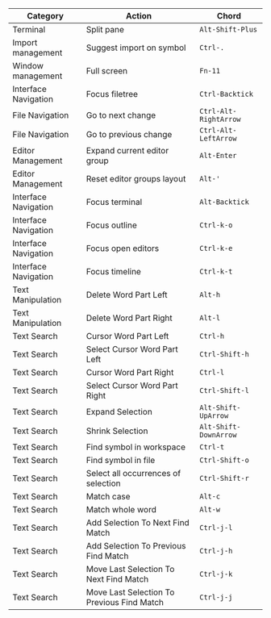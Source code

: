 
| Category             | Action                                     | Chord                 |
| -------------------- | ------------------------------------------ | --------------------- |
| Terminal             | Split pane                                 | `Alt-Shift-Plus`      |
| Import management    | Suggest import on symbol                   | `Ctrl-.`              |
| Window management    | Full screen                                | `Fn-11`               |
| Interface Navigation | Focus filetree                             | `Ctrl-Backtick`       |
| File Navigation      | Go to next change                          | `Ctrl-Alt-RightArrow` |
| File Navigation      | Go to previous change                      | `Ctrl-Alt-LeftArrow`  |
| Editor Management    | Expand current editor group                | `Alt-Enter`           |
| Editor Management    | Reset editor groups layout                 | `Alt-'`               |
| Interface Navigation | Focus terminal                             | `Alt-Backtick`        |
| Interface Navigation | Focus outline                              | `Ctrl-k-o`            |
| Interface Navigation | Focus open editors                         | `Ctrl-k-e`            |
| Interface Navigation | Focus timeline                             | `Ctrl-k-t`            |
| Text Manipulation    | Delete Word Part Left                      | `Alt-h`               |
| Text Manipulation    | Delete Word Part Right                     | `Alt-l`               |
| Text Search          | Cursor Word Part Left                      | `Ctrl-h`              |
| Text Search          | Select Cursor Word Part Left               | `Ctrl-Shift-h`        |
| Text Search          | Cursor Word Part Right                     | `Ctrl-l`              |
| Text Search          | Select Cursor Word Part Right              | `Ctrl-Shift-l`        |
| Text Search          | Expand Selection                           | `Alt-Shift-UpArrow`   |
| Text Search          | Shrink Selection                           | `Alt-Shift-DownArrow` |
| Text Search          | Find symbol in workspace                   | `Ctrl-t`              |
| Text Search          | Find symbol in file                        | `Ctrl-Shift-o`        |
| Text Search          | Select all occurrences of selection        | `Ctrl-Shift-r`        |
| Text Search          | Match case                                 | `Alt-c`               |
| Text Search          | Match whole word                           | `Alt-w`               |
| Text Search          | Add Selection To Next Find Match           | `Ctrl-j-l`            |
| Text Search          | Add Selection To Previous Find Match       | `Ctrl-j-h`            |
| Text Search          | Move Last Selection To Next Find Match     | `Ctrl-j-k`            |
| Text Search          | Move Last Selection To Previous Find Match | `Ctrl-j-j`            |